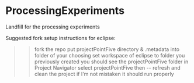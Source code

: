 ProcessingExperiments
=====================

Landfill for the processing experiments

Suggested fork setup instructions for eclipse:
>> fork the repo
>> put projectPointFive directory & .metadata into folder of your choosing
>> set workspace of eclipse to folder you previously created
>> you should see the projectPointFive folder in Project Navigator
>> select projectPointFive then -- refresh and clean the project
>> if I'm not mistaken it should run properly
